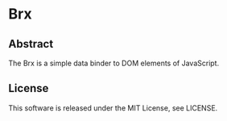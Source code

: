 # Brx

## Abstract

The Brx is a simple data binder to DOM elements of JavaScript.

## License

This software is released under the MIT License, see LICENSE.

